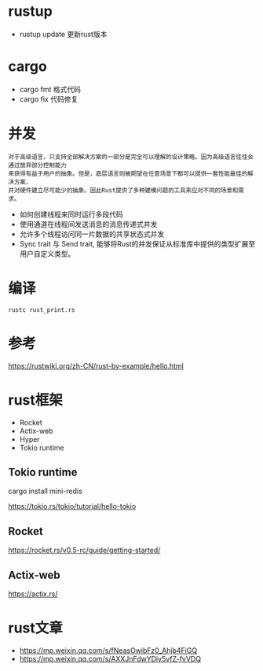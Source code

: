 # rustup
- rustup update 更新rust版本

# cargo 

- cargo fmt  格式代码
- cargo fix  代码修复


# 并发
```
对于高级语言，只支持全部解决方案的一部分是完全可以理解的设计策略。因为高级语言往往会通过放弃部分控制能力
来获得有益于用户的抽象。但是，底层语言则被期望在任意场景下都可以提供一套性能最佳的解决方案，
并对硬件建立尽可能少的抽象。因此Rust提供了多种建模问题的工具来应对不同的场景和需求。
```

- 如何创建线程来同时运行多段代码
- 使用通道在线程间发送消息的消息传递式并发
- 允许多个线程访问同一片数据的共享状态式并发
- Sync trait 与 Send trait, 能够将Rust的并发保证从标准库中提供的类型扩展至用户自定义类型。


# 编译
```
rustc rust_print.rs
```

# 参考
https://rustwiki.org/zh-CN/rust-by-example/hello.html

# rust框架

- Rocket
- Actix-web
- Hyper
- Tokio runtime

## Tokio runtime

 cargo install mini-redis 

 https://tokio.rs/tokio/tutorial/hello-tokio


## Rocket

https://rocket.rs/v0.5-rc/guide/getting-started/


## Actix-web

https://actix.rs/

# rust文章

- https://mp.weixin.qq.com/s/fNeasOwibFz0_Ahjb4FiGQ
- https://mp.weixin.qq.com/s/AXXJnFdwYDiy5vfZ-fvVDQ
